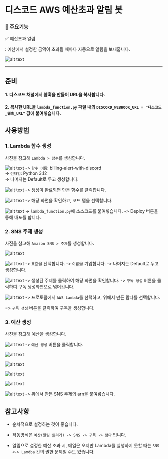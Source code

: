 # 디스코드 AWS 예산초과 알림 봇

### 📌 주요기능 

✅ 예산초과 알림

: 예산에서 설정한 금액이 초과될 때마다 자동으로 알림을 보내줍니다.

![alt text](images/image.png)

---

## 준비

#### 1. 디스코드 채널에서 웹훅을 만들어 URL을 복사합니다.

#### 2. 복사한 URL을 `lambda_function.py` 파일 내의 `DISCORD_WEBHOOK_URL = "디스코드_웹훅_URL"` 값에 붙여넣습니다.

## 사용방법
### 1. Lambda 함수 생성
사진을 참고해 `Lambda > 함수`를 생성합니다.

![alt text](images/image-1.png)
-> `함수 이름`:  billing-alert-with-discord<br>
-> `런타임`: Python 3.12<br>
=> 나머지는 Default로 두고 생성합니다.<br>

![alt text](images/image-2.png)
-> 생성이 완료되면 만든 함수를 클릭합니다.

![alt text](images/image-3.png)
-> 해당 화면을 확인하고, 코드 탭을 선택합니다.

![alt text](images/image-4.png)
-> `lambda_function.py`에 소스코드를 붙여넣습니다.
-> Deploy 버튼을 통해 배포를 합니다.

### 2. SNS 주제 생성
사진을 참고해 `Amazon SNS > 주제`를 생성합니다.

![alt text](images/image-5.png)

![alt text](images/image-6.png)
-> `표쥰`을 선택합니다.
-> `이름`을 기입합니다.
-> 나머지는 Default로 두고 생성합니다.

![alt text](images/image-7.png)
-> 생성된 주제를 클릭하여 해당 화면을 확인합니다.
-> `구독 생성` 버튼을 클릭하여 구독 생성화면으로 넘어갑니다.

![alt text](images/image-8.png)
-> 프로토콜에서 `AWS Lambda`를 선택하고, 위에서 만든 람다를 선택합니다.

=> `구독 생성` 버튼을 클릭하여 구독을 생성합니다.

### 3. 예산 생성
사진을 참고해 예산을 생성합니다.

![alt text](images/image-9.png)
-> `예산 생성` 버튼을 클릭합니다.

![alt text](images/image-10.png)

![alt text](images/image-11.png)

![alt text](images/image-12.png)

![alt text](images/image-13.png)

![alt text](images/image-14.png)
-> 위에서 만든 SNS 주제의 arn을 붙여넣습니다.


## 참고사항

- 순차적으로 설정하는 것이 좋습니다.

- 작동방식은 `예산(알림 트리거) -> SNS -> 구독 -> 람다` 입니다.

- 알림으로 설정한 예산 초과 시, 메일은 오지만 Lambda를 실행하지 못할 때는 `SNS <-> Lamdba` 간의 권한 문제일 수도 있습니다.
